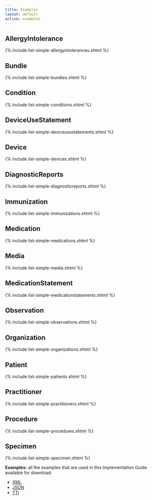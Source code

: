 ```yaml
---
title: Examples
layout: default
active: examples
---
```


## AllergyIntolerance

{% include list-simple-allergyintolerances.xhtml %}

## Bundle

{% include list-simple-bundles.xhtml %}


## Condition

{% include list-simple-conditions.xhtml %}


## DeviceUseStatement

{% include list-simple-deviceusestatements.xhtml %}

## Device

{% include list-simple-devices.xhtml %}

## DiagnosticReports

{% include list-simple-diagnosticreports.xhtml %}

## Immunization

{% include list-simple-immunizations.xhtml %}

## Medication

{% include list-simple-medications.xhtml %}

## Media

{% include list-simple-media.xhtml %}

## MedicationStatement

{% include list-simple-medicationstatements.xhtml %}

## Observation

{% include list-simple-observations.xhtml %}

## Organization

{% include list-simple-organizations.xhtml %}

## Patient

{% include list-simple-patients.xhtml %}

## Practitioner

{% include list-simple-practitioners.xhtml %}

## Procedure

{% include list-simple-procedures.xhtml %}

## Specimen

{% include list-simple-specimen.xhtml %}

<!-- `todo: generate an example list from preprocessor` -->


**Examples:** all the examples that are used in this Implementation Guide available for download:

- [XML](examples.xml.zip)
- [JSON](examples.json.zip)
- [TTl](examples.ttl.zip)
